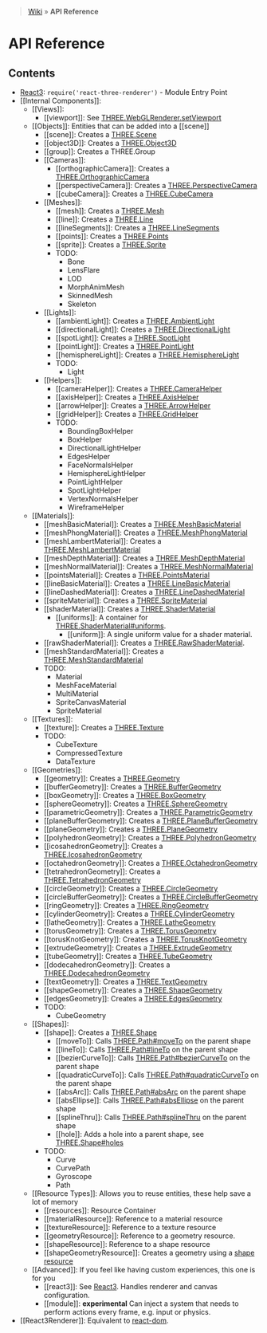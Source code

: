 > [Wiki](Home) » **API Reference**

# API Reference

## Contents

* [React3](Entry-Point):  ` require('react-three-renderer') ` - Module Entry Point
* [[Internal Components]]:
  * [[Views]]:
    * [[viewport]]: See [THREE.WebGLRenderer.setViewport](http://threejs.org/docs/#Reference/Renderers/WebGLRenderer.setViewport)
  * [[Objects]]: Entities that can be added into a [[scene]]
    * [[scene]]: Creates a [THREE.Scene](http://threejs.org/docs/#Reference/Scenes/Scene)
    * [[object3D]]: Creates a [THREE.Object3D](http://threejs.org/docs/#Reference/Core/Object3D)
    * [[group]]: Creates a THREE.Group
    * [[Cameras]]:
      * [[orthographicCamera]]: Creates a [THREE.OrthographicCamera](http://threejs.org/docs/#Reference/Cameras/OrthographicCamera)
      * [[perspectiveCamera]]: Creates a [THREE.PerspectiveCamera](http://threejs.org/docs/#Reference/Cameras/PerspectiveCamera)
      * [[cubeCamera]]: Creates a [THREE.CubeCamera](http://threejs.org/docs/#Reference/Cameras/CubeCamera)
    * [[Meshes]]:
      * [[mesh]]: Creates a [THREE.Mesh](http://threejs.org/docs/#Reference/Objects/Mesh)
      * [[line]]: Creates a [THREE.Line](http://threejs.org/docs/#Reference/Objects/Line)
      * [[lineSegments]]: Creates a [THREE.LineSegments](http://threejs.org/docs/#Reference/Objects/LineSegments)
      * [[points]]: Creates a [THREE.Points](http://threejs.org/docs/#Reference/Objects/Points)
      * [[sprite]]: Creates a [THREE.Sprite](http://threejs.org/docs/#Reference/Objects/Sprite)
      * TODO:
        * Bone
        * LensFlare
        * LOD
        * MorphAnimMesh
        * SkinnedMesh
        * Skeleton
    * [[Lights]]:
      * [[ambientLight]]: Creates a [THREE.AmbientLight](http://threejs.org/docs/#Reference/Lights/AmbientLight)
      * [[directionalLight]]: Creates a [THREE.DirectionalLight](http://threejs.org/docs/#Reference/Lights/DirectionalLight)
      * [[spotLight]]: Creates a [THREE.SpotLight](http://threejs.org/docs/#Reference/Lights/SpotLight)
      * [[pointLight]]: Creates a [THREE.PointLight](http://threejs.org/docs/#Reference/Lights/PointLight)
      * [[hemisphereLight]]: Creates a [THREE.HemisphereLight](https://threejs.org/docs/#Reference/Lights/HemisphereLight)
      * TODO:
        * Light
    * [[Helpers]]:
      * [[cameraHelper]]: Creates a [THREE.CameraHelper](http://threejs.org/docs/#Reference/Extras.Helpers/CameraHelper)
      * [[axisHelper]]: Creates a [THREE.AxisHelper](http://threejs.org/docs/#Reference/Extras.Helpers/AxisHelper)
      * [[arrowHelper]]: Creates a [THREE.ArrowHelper](http://threejs.org/docs/#Reference/Extras.Helpers/ArrowHelper)
      * [[gridHelper]]: Creates a [THREE.GridHelper](https://threejs.org/docs/index.html#Reference/Extras.Helpers/GridHelper)
      * TODO:
        * BoundingBoxHelper
        * BoxHelper
        * DirectionalLightHelper
        * EdgesHelper
        * FaceNormalsHelper
        * HemisphereLightHelper
        * PointLightHelper
        * SpotLightHelper
        * VertexNormalsHelper
        * WireframeHelper
  * [[Materials]]:
    * [[meshBasicMaterial]]: Creates a [THREE.MeshBasicMaterial](http://threejs.org/docs/#Reference/Materials/MeshBasicMaterial)
    * [[meshPhongMaterial]]: Creates a [THREE.MeshPhongMaterial](http://threejs.org/docs/#Reference/Materials/MeshPhongMaterial)
    * [[meshLambertMaterial]]: Creates a [THREE.MeshLambertMaterial](http://threejs.org/docs/#Reference/Materials/MeshLambertMaterial)
    * [[meshDepthMaterial]]: Creates a [THREE.MeshDepthMaterial](http://threejs.org/docs/#Reference/Materials/MeshDepthMaterial)
    * [[meshNormalMaterial]]: Creates a [THREE.MeshNormalMaterial](http://threejs.org/docs/#Reference/Materials/MeshNormalMaterial)
    * [[pointsMaterial]]: Creates a [THREE.PointsMaterial](http://threejs.org/docs/#Reference/Materials/PointsMaterial)
    * [[lineBasicMaterial]]: Creates a [THREE.LineBasicMaterial](http://threejs.org/docs/#Reference/Materials/LineBasicMaterial)
    * [[lineDashedMaterial]]: Creates a [THREE.LineDashedMaterial](http://threejs.org/docs/#Reference/Materials/LineDashedMaterial)
    * [[spriteMaterial]]: Creates a [THREE.SpriteMaterial](http://threejs.org/docs/#Reference/Materials/SpriteMaterial)
    * [[shaderMaterial]]: Creates a [THREE.ShaderMaterial](http://threejs.org/docs/#Reference/Materials/ShaderMaterial)
      * [[uniforms]]: A container for [THREE.ShaderMaterial#uniforms](http://threejs.org/docs/#Reference/Materials/ShaderMaterial.uniforms).
        * [[uniform]]: A single uniform value for a shader material.
    * [[rawShaderMaterial]]: Creates a [THREE.RawShaderMaterial](http://threejs.org/docs/#Reference/Materials/RawShaderMaterial).
    * [[meshStandardMaterial]]: Creates a [THREE.MeshStandardMaterial](https://threejs.org/docs/#Reference/Materials/MeshStandardMaterial)
    * TODO:
      * Material
      * MeshFaceMaterial
      * MultiMaterial
      * SpriteCanvasMaterial
      * SpriteMaterial
  * [[Textures]]:
    * [[texture]]: Creates a [THREE.Texture](http://threejs.org/docs/#Reference/Textures/Texture)
    * TODO:
      * CubeTexture
      * CompressedTexture
      * DataTexture
  * [[Geometries]]:
    * [[geometry]]: Creates a [THREE.Geometry](http://threejs.org/docs/#Reference/Extras.Geometries/Geometry)
    * [[bufferGeometry]]: Creates a [THREE.BufferGeometry](http://threejs.org/docs/#Reference/Core/BufferGeometry)
    * [[boxGeometry]]: Creates a [THREE.BoxGeometry](http://threejs.org/docs/#Reference/Extras.Geometries/BoxGeometry)
    * [[sphereGeometry]]: Creates a [THREE.SphereGeometry](http://threejs.org/docs/#Reference/Extras.Geometries/SphereGeometry)
    * [[parametricGeometry]]: Creates a [THREE.ParametricGeometry](http://threejs.org/docs/#Reference/Extras.Geometries/ParametricGeometry)
    * [[planeBufferGeometry]]: Creates a [THREE.PlaneBufferGeometry](http://threejs.org/docs/#Reference/Extras.Geometries/PlaneBufferGeometry)
    * [[planeGeometry]]: Creates a [THREE.PlaneGeometry](http://threejs.org/docs/#Reference/Extras.Geometries/PlaneGeometry)
    * [[polyhedronGeometry]]: Creates a [THREE.PolyhedronGeometry](http://threejs.org/docs/#Reference/Extras.Geometries/PolyhedronGeometry)
    * [[icosahedronGeometry]]: Creates a [THREE.IcosahedronGeometry](http://threejs.org/docs/#Reference/Extras.Geometries/IcosahedronGeometry)
    * [[octahedronGeometry]]: Creates a [THREE.OctahedronGeometry](http://threejs.org/docs/#Reference/Extras.Geometries/OctahedronGeometry)
    * [[tetrahedronGeometry]]: Creates a [THREE.TetrahedronGeometry](http://threejs.org/docs/#Reference/Extras.Geometries/TetrahedronGeometry)
    * [[circleGeometry]]: Creates a [THREE.CircleGeometry](http://threejs.org/docs/#Reference/Extras.Geometries/CircleGeometry)
    * [[circleBufferGeometry]]: Creates a [THREE.CircleBufferGeometry](http://threejs.org/docs/#Reference/Extras.Geometries/CircleBufferGeometry)
    * [[ringGeometry]]: Creates a [THREE.RingGeometry](http://threejs.org/docs/#Reference/Extras.Geometries/RingGeometry)
    * [[cylinderGeometry]]: Creates a [THREE.CylinderGeometry](http://threejs.org/docs/#Reference/Extras.Geometries/CylinderGeometry)
    * [[latheGeometry]]: Creates a [THREE.LatheGeometry](http://threejs.org/docs/#Reference/Extras.Geometries/LatheGeometry)
    * [[torusGeometry]]: Creates a [THREE.TorusGeometry](http://threejs.org/docs/#Reference/Extras.Geometries/TorusGeometry)
    * [[torusKnotGeometry]]: Creates a [THREE.TorusKnotGeometry](http://threejs.org/docs/#Reference/Extras.Geometries/TorusKnotGeometry)
    * [[extrudeGeometry]]: Creates a [THREE.ExtrudeGeometry](http://threejs.org/docs/#Reference/Extras.Geometries/ExtrudeGeometry)
    * [[tubeGeometry]]: Creates a [THREE.TubeGeometry](http://threejs.org/docs/#Reference/Extras.Geometries/TubeGeometry)
    * [[dodecahedronGeometry]]: Creates a [THREE.DodecahedronGeometry](http://threejs.org/docs/index.html#Reference/Extras.Geometries/DodecahedronGeometry)
    * [[textGeometry]]: Creates a [THREE.TextGeometry](http://threejs.org/docs/#Reference/Extras.Geometries/TextGeometry)
    * [[shapeGeometry]]: Creates a [THREE.ShapeGeometry](https://threejs.org/docs/#Reference/Geometries/ShapeGeometry)
    * [[edgesGeometry]]: Creates a [THREE.EdgesGeometry](https://threejs.org/docs/#Reference/Geometries/EdgesGeometry)
    * TODO:
      * CubeGeometry
  * [[Shapes]]:
    * [[shape]]: Creates a [THREE.Shape](http://threejs.org/docs/#Reference/Extras.Core/Shape)
      * [[moveTo]]: Calls [THREE.Path#moveTo](http://threejs.org/docs/#Reference/Extras.Core/Path.moveTo) on the parent shape
      * [[lineTo]]: Calls [THREE.Path#lineTo](http://threejs.org/docs/#Reference/Extras.Core/Path.lineTo) on the parent shape
      * [[bezierCurveTo]]: Calls [THREE.Path#bezierCurveTo](http://threejs.org/docs/#Reference/Extras.Core/Path.bezierCurveTo) on the parent shape
      * [[quadraticCurveTo]]: Calls [THREE.Path#quadraticCurveTo](http://threejs.org/docs/#Reference/Extras.Core/Path.quadraticCurveTo) on the parent shape
      * [[absArc]]: Calls [THREE.Path#absArc](http://threejs.org/docs/#Reference/Extras.Core/Path.absarc) on the parent shape
      * [[absEllipse]]: Calls [THREE.Path#absEllipse](http://threejs.org/docs/#Reference/Extras.Core/Path.absellipse) on the parent shape
      * [[splineThru]]: Calls [THREE.Path#splineThru](http://threejs.org/docs/#Reference/Extras.Core/Path.splineThru) on the parent shape
      * [[hole]]: Adds a hole into a parent shape, see [THREE.Shape#holes](http://threejs.org/docs/#Reference/Extras.Core/Shape.holes)
    * TODO:
      * Curve
      * CurvePath
      * Gyroscope
      * Path
  * [[Resource Types]]: Allows you to reuse entities, these help save a lot of memory
    * [[resources]]: Resource Container
    * [[materialResource]]: Reference to a material resource
    * [[textureResource]]: Reference to a texture resource
    * [[geometryResource]]: Reference to a geometry resource.
    * [[shapeResource]]: Reference to a shape resource
    * [[shapeGeometryResource]]: Creates a geometry using a [shape resource](shape)
  * [[Advanced]]: If you feel like having custom experiences, this one is for you
    * [[react3]]: See [React3](Entry-Point). Handles renderer and canvas configuration.
    * [[module]]: **experimental** Can inject a system that needs to perform actions every frame, e.g. input or physics.
* [[React3Renderer]]: Equivalent to [react-dom](https://www.npmjs.com/package/react-dom).
